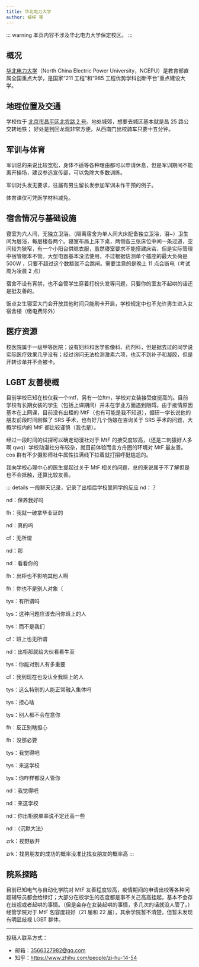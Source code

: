 ```yaml
---
title: 华北电力大学
author: 植梓 等
---
```


::: warning
本页内容不涉及华北电力大学保定校区。
:::

## 概况

[华北电力大学](https://www.ncepu.edu.cn)（North China Electric Power University，NCEPU）是教育部直属全国重点大学，是国家“211 工程”和“985 工程优势学科创新平台”重点建设大学。

## 地理位置及交通

学校位于 [北京市昌平区北农路 2 号](https://amap.com/place/B000A07C0B)。地处城郊，想要去城区基本就是昌 25 路公交转地铁； 好处是到回龙观非常方便，从西南门出校骑车只要十五分钟。

## 军训与体育

军训总的来说比较宽松，身体不适等各种理由都可以申请休息，但是军训期间不能离开操场，建议参选宣传部，可以免除大多数训练。

军训对头发无要求，往届有男生留长发参加军训未作干预的例子。

体育课仅可凭医学材料减免。

## 宿舍情况与基础设施

寝室为六人间，无独立卫浴。（隔离宿舍为单人间大床配备独立卫浴，泪~）卫生间为层浴，每层楼各两个。寝室布局上床下桌，两侧各三张床位中间一条过道，空间较为狭窄，有一个小阳台供晾衣服，虽然寝室要求不能搭建床帘，但是实际管理中宿管根本不管。大型电器基本没法使用，不过根据估测单个插座的最大负荷是 500W ，只要不超过这个数额就不会跳闸。需要注意的是晚上 11 点会断电（考试周为凌晨 2 点）

宿舍不设有宵禁，也不会管学生穿着打扮头发等问题，只要你的室友不起哄的话还是挺友善的。

饭点女生寝室大门会开放其他时间只能刷卡开启，学校规定中也不允许男生进入女宿舍楼（缴电费除外）

## 医疗资源

校医院属于一级甲等医院；设有妇科和医学影像科、药剂科，但是据去过的同学说实际医疗效果几乎没有；经过询问无法检测激素六项，也买不到补子和凝胶，但是开转诊单并不会被卡。

## LGBT 友善梗概

目前学校已知在校仅我一个mtf，另有一位ftm，学校对女装接受度挺高的。目前学校有长期女装的学生（包括上课期间）并未在学业方面遇到阻碍。由于疫情原因基本在上网课，目前没有出柜的 MtF（也有可能是我不知道），据研一学长说他的朋友前段时间刚做了 SRS 手术，也有好几个伪娘在咨询关于 SRS 手术的问题，大概学校内的 MtF 都比较谨慎（我也是）。

经过一段时间的试探可以确定动漫社对于 MtF 的接受度较高，（还是二刺猿好人多啊 qwq）学校动漫社分布较杂，就目前体验而言方舟圈的环境对 MtF 最友善。cos 群有不少摄影师社牛属性拉满线下拉着就打招呼挺尴尬的。

我向学校心理中心的医生提起过关于 MtF 相关的问题，总的来说属于不了解但是也不会抵触，还算比较友善。

::: details 一段聊天记录，记录了出柜后学校里同学的反应
nd：？

nd：保养我好吗

fh：我就一破拿毕业证的

nd：真的吗

cf：无所谓

nd：那

nd：看看你的

fh：出柜也不影响其他人啊

fh：你也不是别人对象（

tys：有所谓吗

tys：这种问题应该去问你班上的人

tys：而不是我们

cf：班上也无所谓

nd：出柜那就给大伙看看牛至

tys：你能对别人有多重要

cf：我到现在也没认全我班上的人

tys：这么特别的人能正常融入集体吗

tys：担心啥

tys：别人都不会在意你

fh：反正别瞎担心

fh：没那必要

tys：我觉得吧

tys：来这学校

tys：你咋样都没人管你

nd：我觉得吧

nd：来这学校

nd：你出柜脱单率说不定还高一些

nd：（沉默大法）

zrk：视野放开

zrk：找男朋友的成功的概率没准比找女朋友的概率高
:::

## 院系探路

目前已知电气与自动化学院对 MtF 友善程度较高，疫情期间的申请出校等各种问题辅导员都会给绿灯；大部分在校学生的态度都是事不关己高高挂起，基本不会存在歧视或者起哄的事情。（但是会存在女装起哄的事情，多几次的话就没人管了。）经管学院对于 MtF 包容度较好（21 届和 22 届），其余学院暂不清楚，但暂未发现有明显歧视 LGBT 群体。

---

投稿人联系方式：

- 邮箱：<3566327982@qq.com>
- 知乎：<https://www.zhihu.com/people/zi-hu-14-54>
